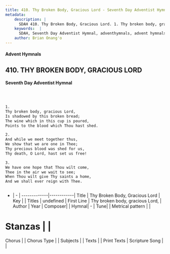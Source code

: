 ```yaml
---
title: 410. Thy Broken Body, Gracious Lord - Seventh Day Adventist Hymnal
metadata:
    description: |
      SDAH 410. Thy Broken Body, Gracious Lord. 1. Thy broken body, gracious Lord, Is shadowed by this broken bread; The wine which in this cup is poured, Points to the blood which Thou hast shed.
    keywords:  |
      SDAH, Seventh Day Adventist Hymnal, adventhymnals, advent hymnals, Thy Broken Body, Gracious Lord, Thy broken body, gracious Lord, 
    author: Brian Onang'o
---
```


#### Advent Hymnals
## 410. THY BROKEN BODY, GRACIOUS LORD
#### Seventh Day Adventist Hymnal

```txt



1.
Thy broken body, gracious Lord,
Is shadowed by this broken bread;
The wine which in this cup is poured,
Points to the blood which Thou hast shed.

2.
And while we meet together thus,
We show that we are one in Thee;
Thy precious blood was shed for us,
Thy death, O Lord, hast set us free!

3.
We have one hope that Thou wilt come,
Thee in the air we wait to see;
When Thou wilt give Thy saints a home,
And we shall ever reign with Thee.



```

- |   -  |
-------------|------------|
Title | Thy Broken Body, Gracious Lord |
Key |  |
Titles | undefined |
First Line | Thy broken body, gracious Lord, |
Author | 
Year | 
Composer|  |
Hymnal|  - |
Tune|  |
Metrical pattern | |
# Stanzas |  |
Chorus |  |
Chorus Type |  |
Subjects |  |
Texts |  |
Print Texts | 
Scripture Song |  |
  
